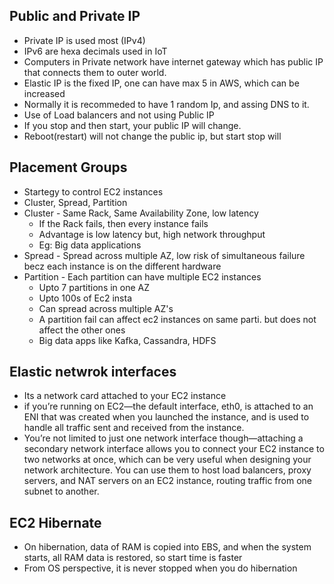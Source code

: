 ## Public and Private IP
* Private IP is used most (IPv4)
* IPv6 are hexa decimals used in IoT
* Computers in Private network have internet gateway which has public IP that connects them to outer world.
* Elastic IP is the fixed IP, one can have max 5 in AWS, which can be increased
* Normally it is recommeded to have 1 random Ip, and assing DNS to it. 
* Use of Load balancers and not using Public IP
* If you stop and then start, your public IP will change.
* Reboot(restart) will not change the public ip, but start stop will


## Placement Groups
* Startegy to control EC2 instances
* Cluster, Spread, Partition
* Cluster - Same Rack, Same Availability Zone, low latency
  * If the Rack fails, then every instance fails
  * Advantage is low latency but, high network throughput
  * Eg: Big data applications
* Spread - Spread across multiple AZ, low risk of simultaneous failure becz each instance is on the different hardware
* Partition - Each partition can have multiple EC2 instances
  * Upto 7 partitions in one AZ
  * Upto 100s of Ec2 insta
  * Can spread across multiple AZ's
  * A partition fail can affect ec2 instances on same parti. but does not affect the other ones
  * Big data apps like Kafka, Cassandra, HDFS

## Elastic netwrok interfaces
* Its a network card attached to your EC2 instance
* if you’re running on EC2—the default interface, eth0, is attached to an ENI that was created when you launched the instance, and is used to handle all traffic sent and received from the instance.
* You’re not limited to just one network interface though—attaching a secondary network interface allows you to connect your EC2 instance to two networks at once, which can be very useful when designing your network architecture. You can use them to host load balancers, proxy servers, and NAT servers on an EC2 instance, routing traffic from one subnet to another.

## EC2 Hibernate
* On hibernation, data of RAM is copied into EBS, and when the system starts, all RAM data is restored, so start time is faster
* From OS perspective, it is never stopped when you do hibernation
